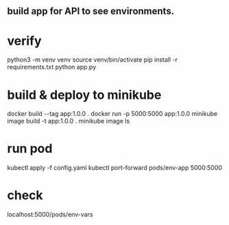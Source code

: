 ## build app for API to see environments.

# verify
python3 -m venv venv
source venv/bin/activate
pip install -r requirements.txt
python app.py

# build & deploy to minikube
docker build --tag app:1.0.0 .
docker run -p 5000:5000 app:1.0.0
minikube image build -t app:1.0.0 .
minikube image ls

# run pod
kubectl apply -f config.yaml
kubectl port-forward pods/env-app 5000:5000

# check 
localhost:5000/pods/env-vars